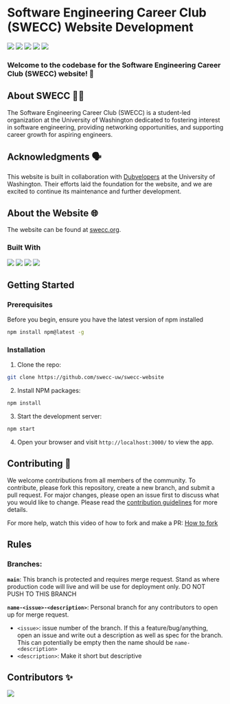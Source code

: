 # Software Engineering Career Club (SWECC) Website Development

[![][discord-shield]][discord-url]
[![][swecc-shield]][swecc-url]
[![][instagram-shield]][instagram-url]
[![][linkedin-shield]][linkedin-url]
[![][email-shield]][email-url]

### Welcome to the codebase for the Software Engineering Career Club (SWECC) website! 🎉

## About SWECC 🧑‍💻

The Software Engineering Career Club (SWECC) is a student-led organization at the University of Washington dedicated to fostering interest in software engineering, providing networking opportunities, and supporting career growth for aspiring engineers.

## Acknowledgments 🗣️

This website is built in collaboration with [Dubvelopers][dubvelopers-url] at the University of Washington. Their efforts laid the foundation for the website, and we are excited to continue its maintenance and further development.

## About the Website 🌐

The website can be found at [swecc.org](swecc-url).

### Built With

[![][react-shield]][react-url]
[![][js-shield]][js-url]
[![][bootstrap-shield]][bootstrap-url]
[![][css3-shield]][css3-url]

## Getting Started

### Prerequisites

Before you begin, ensure you have the latest version of npm installed

```bash
npm install npm@latest -g
```

### Installation

1. Clone the repo:

```bash
git clone https://github.com/swecc-uw/swecc-website
```

2. Install NPM packages:

```bash
npm install
```

3. Start the development server:

```bash
npm start
```

4. Open your browser and visit `http://localhost:3000/` to view the app.

## Contributing 🤝

We welcome contributions from all members of the community. To contribute, please fork this repository, create a new branch, and submit a pull request. For major changes, please open an issue first to discuss what you would like to change.
Please read the [contribution guidelines][contribution-url] for more details.

For more help, watch this video of how to fork and make a PR: [How to fork](https://youtu.be/OvmZfK0wN2A)

## Rules

### Branches:

**`main`**: This branch is protected and requires merge request. Stand as where production code will live and will be use for deployment only. DO NOT PUSH TO THIS BRANCH

**`name-<issue>-<description>`**: Personal branch for any contributors to open up for merge request.

- `<issue>`: issue number of the branch. If this a feature/bug/anything, open an issue and write out a description as well as spec for the branch. This can potentially be empty then the name should be `name-<description>`
- `<description>`: Make it short but descriptive

## Contributors ✨

<a href="https://github.com/swecc-uw/swecc-website/graphs/contributors">
  <img src="https://contrib.rocks/image?repo=swecc-uw/swecc-website" />
</a>

[contribution-url]: https://github.com/swecc-uw/swecc-website/wiki/Contributing-to-our-project
[swecc-shield]: https://img.shields.io/badge/SWECC.ORG-%238d3ac5?style=for-the-badge
[swecc-url]: https://swecc.org/
[dubvelopers-url]: https://github.com/DUBvelopers-UW/swecc
[email-shield]: https://img.shields.io/badge/email-D14836?style=for-the-badge&logo=gmail&logoColor=white
[email-url]: mailto:swecc@uw.edu
[discord-shield]: https://dcbadge.vercel.app/api/server/Pbk4sCEWDY
[discord-url]: https://discord.gg/Pbk4sCEWDY
[instagram-shield]: https://img.shields.io/badge/Instagram-E4405F?style=for-the-badge&logo=instagram&logoColor=white
[instagram-url]: https://www.instagram.com/swecc.uw/
[linkedin-shield]: https://img.shields.io/badge/LinkedIn-0077B5?style=for-the-badge&logo=linkedin&logoColor=white
[linkedin-url]: https://www.linkedin.com/company/software-engineering-career-club-at-uw/
[react-shield]: https://img.shields.io/badge/React-20232A?style=for-the-badge&logo=react&logoColor=61DAFB
[react-url]: https://reactjs.org/
[bootstrap-shield]: https://img.shields.io/badge/Bootstrap-563D7C?style=for-the-badge&logo=bootstrap&logoColor=white
[bootstrap-url]: https://getbootstrap.com/
[css3-shield]: https://img.shields.io/badge/CSS3-1572B6?style=for-the-badge&logo=css3&logoColor=white
[css3-url]: https://developer.mozilla.org/en-US/docs/Web/CSS
[js-shield]: https://img.shields.io/badge/JavaScript-323330?style=for-the-badge&logo=javascript&logoColor=F7DF1E
[js-url]: https://developer.mozilla.org/en-US/docs/Web/JavaScript
